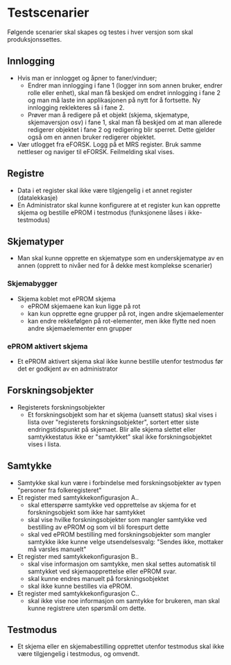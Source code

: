 # Testscenarier

Følgende scenarier skal skapes og testes i hver versjon som skal produksjonssettes.

## Innlogging

- Hvis man er innlogget og åpner to faner/vinduer;
	- Endrer man innlogging i fane 1 (logger inn som annen bruker, endrer rolle eller enhet), skal man få beskjed om endret innlogging i fane 2 og man må laste inn applikasjonen på nytt for å fortsette. Ny innlogging reklekteres så i fane 2.
	- Prøver man å redigere på et objekt (skjema, skjematype, skjemaversjon osv) i fane 1, skal man få beskjed om at man allerede redigerer objektet i fane 2 og redigering blir sperret. Dette gjelder også om en annen bruker redigerer objektet.
- Vær utlogget fra eFORSK. Logg på et MRS register. Bruk samme nettleser og naviger til eFORSK. Feilmelding skal vises.
  
## Registre
- Data i et register skal ikke være tilgjengelig i et annet register (datalekkasje)
- En Administrator skal kunne konfigurere at et register kun kan opprette skjema og bestille ePROM i testmodus (funksjonene låses i ikke-testmodus)

## Skjematyper
- Man skal kunne opprette en skjematype som en underskjematype av en annen (opprett to nivåer ned for å dekke mest komplekse scenarier)

### Skjemabygger
- Skjema koblet mot ePROM skjema
    - ePROM skjemaene kan kun ligge på rot
    - kan kun opprette egne grupper på rot, ingen andre skjemaelementer
    - kan endre rekkefølgen på rot-elementer, men ikke flytte ned noen andre skjemaelementer enn grupper
    
### ePROM aktivert skjema
- Et ePROM aktivert skjema skal ikke kunne bestille utenfor testmodus før det er godkjent av en administrator
    
## Forskningsobjekter
- Registerets forskningsobjekter
	- Et forskningsobjekt som har et skjema (uansett status) skal vises i lista over "registerets forskningsobjekter", sortert etter siste endringstidspunkt på skjemaet. Blir alle skjema slettet eller samtykkestatus ikke er "samtykket" skal ikke forskningsobjektet vises i lista.
	
## Samtykke
- Samtykke skal kun være i forbindelse med forskningsobjekter av typen "personer fra folkeregisteret"
- Et register med samtykkekonfigurasjon A..
	- skal etterspørre samtykke ved opprettelse av skjema for et forskningsobjekt som ikke har samtykket
	- skal vise hvilke forskningsobjekter  som mangler samtykke ved bestilling av ePROM og som vil bli forespurt dette
	- skal ved ePROM bestilling med forskningsobjekter som mangler samtykke ikke kunne velge utsendelsesvalg: "Sendes ikke, mottaker må varsles manuelt"
- Et register med samtykkekonfigurasjon B..
	- skal vise informasjon om samtykke, men skal settes automatisk til samtykket ved skjemaopprettelse eller ePROM svar. 
	- skal kunne endres manuelt på forskningsobjektet
	- skal ikke kunne bestilles via ePROM.
- Et register med samtykkekonfigurasjon C..
	- skal ikke vise noe informasjon om samtykke for brukeren, man skal kunne registrere uten spørsmål om dette.

## Testmodus
- Et skjema eller en skjemabestilling opprettet utenfor testmodus skal ikke være tilgjengelig i testmodus, og omvendt.
